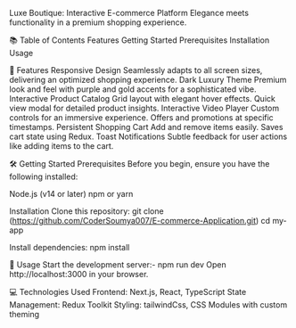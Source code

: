 Luxe Boutique: Interactive E-commerce Platform
Elegance meets functionality in a premium shopping experience.



📚 Table of Contents
Features
Getting Started
Prerequisites
Installation
Usage


🌟 Features
Responsive Design
Seamlessly adapts to all screen sizes, delivering an optimized shopping experience.
Dark Luxury Theme
Premium look and feel with purple and gold accents for a sophisticated vibe.
Interactive Product Catalog
Grid layout with elegant hover effects.
Quick view modal for detailed product insights.
Interactive Video Player
Custom controls for an immersive experience.
Offers and promotions at specific timestamps.
Persistent Shopping Cart
Add and remove items easily.
Saves cart state using Redux.
Toast Notifications
Subtle feedback for user actions like adding items to the cart.


🛠️ Getting Started
Prerequisites
Before you begin, ensure you have the following installed:

Node.js (v14 or later)
npm or yarn

Installation
Clone this repository:
git clone (https://github.com/CoderSoumya007/E-commerce-Application.git)
cd my-app

Install dependencies:
npm install

🚀 Usage
Start the development server:-
npm run dev
Open http://localhost:3000 in your browser.


💻 Technologies Used
Frontend: Next.js, React, TypeScript
State Management: Redux Toolkit
Styling: tailwindCss, CSS Modules with custom theming
